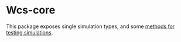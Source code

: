 # Wcs-core

This package exposes single simulation types, and some [methods for testing simulations](./TEST_HELPERS.md).
